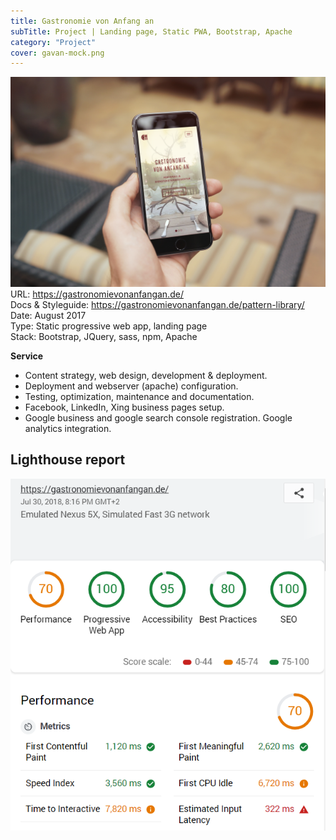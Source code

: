 ```yaml
---
title: Gastronomie von Anfang an
subTitle: Project | Landing page, Static PWA, Bootstrap, Apache 
category: "Project"
cover: gavan-mock.png
---
```

![Mockup - Gastronomie von Anfang an](./gavan-mock.png)
URL: https://gastronomievonanfangan.de/  
Docs & Styleguide: https://gastronomievonanfangan.de/pattern-library/  
Date: August 2017  
Type: Static progressive web app, landing page  
Stack: Bootstrap, JQuery, sass, npm, Apache

**Service**

* Content strategy, web design, development & deployment.
* Deployment and webserver (apache) configuration.
* Testing, optimization, maintenance and documentation.
* Facebook, LinkedIn, Xing business pages setup.
* Google business and google search console registration. Google analytics integration.

## Lighthouse report
![Lighthouse report](./gavan-lr.png)